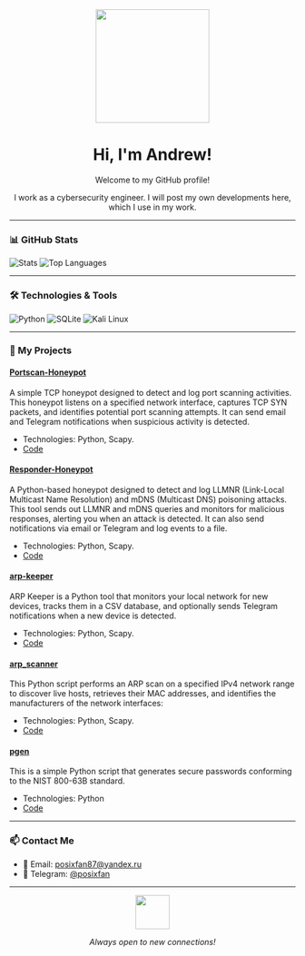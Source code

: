 <div align="center">
  <img src="https://media0.giphy.com/media/v1.Y2lkPTc5MGI3NjExNmplbTlsaWZnZzJiM3BwdnIxMHR6cDc5YnRiMnU0a2J5MzRydW0yZyZlcD12MV9pbnRlcm5hbF9naWZfYnlfaWQmY3Q9Zw/Wj7lNjMNDxSmc/giphy.gif" width="200px"/>
  <h1>Hi, I'm Andrew!</h1>
  <p>Welcome to my GitHub profile!</p> 
  <p>I work as a cybersecurity engineer. I will post my own developments here, which I use in my work.</p>
</div>

---

### 📊 GitHub Stats

![Stats](https://github-readme-stats.vercel.app/api?username=posixfan&show_icons=true&theme=dark)
![Top Languages](https://github-readme-stats.vercel.app/api/top-langs/?username=posixfan&layout=compact&theme=dark)

---

### 🛠️ Technologies & Tools

![Python](https://img.shields.io/badge/-Python-3776AB?logo=python&logoColor=white)
![SQLite](https://img.shields.io/badge/-SQLite-003B57?logo=sqlite&logoColor=white)
![Kali Linux](https://img.shields.io/badge/-Kali%20Linux-557C94?logo=kalilinux&logoColor=white)

---

### 🚀 My Projects

#### [Portscan-Honeypot](https://github.com/posixfan/portscan-honeypot)
A simple TCP honeypot designed to detect and log port scanning activities. This honeypot listens on a specified network interface, captures TCP SYN packets, and identifies potential port scanning attempts. It can send email and Telegram notifications when suspicious activity is detected.
- Technologies: Python, Scapy.
- [Code](https://github.com/posixfan/portscan-honeypot/blob/main/portscan-honeypot.py)

#### [Responder-Honeypot](https://github.com/posixfan/Responder-Honeypot)
A Python-based honeypot designed to detect and log LLMNR (Link-Local Multicast Name Resolution) and mDNS (Multicast DNS) poisoning attacks. This tool sends out LLMNR and mDNS queries and monitors for malicious responses, alerting you when an attack is detected. It can also send notifications via email or Telegram and log events to a file.
- Technologies: Python, Scapy.
- [Code](https://github.com/posixfan/Responder-Honeypot/blob/main/responder_honeypot.py)

#### [arp-keeper](https://github.com/posixfan/arp-keeper)
ARP Keeper is a Python tool that monitors your local network for new devices, tracks them in a CSV database, and optionally sends Telegram notifications when a new device is detected.
- Technologies: Python, Scapy.
- [Code](https://github.com/posixfan/arp-keeper/blob/main/arp-keeper.py)

#### [arp_scanner](https://github.com/posixfan/arp_scanner)
This Python script performs an ARP scan on a specified IPv4 network range to discover live hosts, retrieves their MAC addresses, and identifies the manufacturers of the network interfaces:
- Technologies: Python, Scapy.
- [Code](https://github.com/posixfan/arp_scanner/blob/main/arp_scanner.py)

#### [pgen](https://github.com/posixfan/pgen)
This is a simple Python script that generates secure passwords conforming to the NIST 800-63B standard.
- Technologies: Python
- [Code](https://github.com/posixfan/pgen/blob/main/pgen.py)
---

### 📫 Contact Me

- 📧 Email: [posixfan87@yandex.ru](mailto:posixfan87@yandex.ru)
- 💬 Telegram: [@posixfan](https://t.me/posixfan)

---

<div align="center">
  <img src="https://media.giphy.com/media/LnQjpWaON8nhr21vNW/giphy.gif" width="60">
  <p><em>Always open to new connections!</em></p>
</div>
